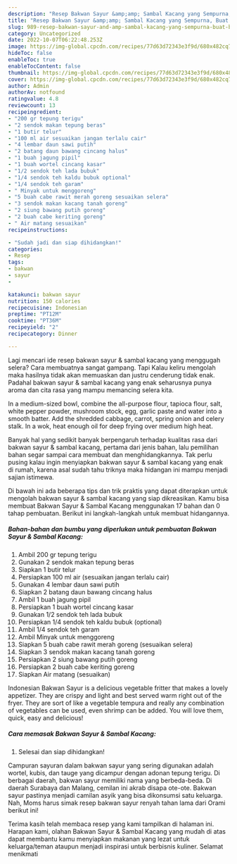 ```yaml
---
description: "Resep Bakwan Sayur &amp;amp; Sambal Kacang yang Sempurna, Buat Buka Puasa}"
title: "Resep Bakwan Sayur &amp;amp; Sambal Kacang yang Sempurna, Buat Buka Puasa}"
slug: 989-resep-bakwan-sayur-and-amp-sambal-kacang-yang-sempurna-buat-buka-puasa
category: Uncategorized
date: 2022-10-07T06:22:48.253Z
image: https://img-global.cpcdn.com/recipes/77d63d72343e3f9d/680x482cq70/bakwan-sayur-sambal-kacang-foto-resep-utama.jpg
hideToc: false
enableToc: true
enableTocContent: false
thumbnail: https://img-global.cpcdn.com/recipes/77d63d72343e3f9d/680x482cq70/bakwan-sayur-sambal-kacang-foto-resep-utama.jpg
cover: https://img-global.cpcdn.com/recipes/77d63d72343e3f9d/680x482cq70/bakwan-sayur-sambal-kacang-foto-resep-utama.jpg
author: Admin
authorAv: notfound
ratingvalue: 4.8
reviewcount: 13
recipeingredient:
- "200 gr tepung terigu"
- "2 sendok makan tepung beras"
- "1 butir telur"
- "100 ml air sesuaikan jangan terlalu cair"
- "4 lembar daun sawi putih"
- "2 batang daun bawang cincang halus"
- "1 buah jagung pipil"
- "1 buah wortel cincang kasar"
- "1/2 sendok teh lada bubuk"
- "1/4 sendok teh kaldu bubuk optional"
- "1/4 sendok teh garam"
- " Minyak untuk menggoreng"
- "5 buah cabe rawit merah goreng sesuaikan selera"
- "3 sendok makan kacang tanah goreng"
- "2 siung bawang putih goreng"
- "2 buah cabe keriting goreng"
- " Air matang sesuaikan"
recipeinstructions:

- "Sudah jadi dan siap dihidangkan!"
categories:
- Resep
tags:
- bakwan
- sayur
- 

katakunci: bakwan sayur  
nutrition: 150 calories
recipecuisine: Indonesian
preptime: "PT12M"
cooktime: "PT36M"
recipeyield: "2"
recipecategory: Dinner

---
```



Lagi mencari ide resep bakwan sayur &amp; sambal kacang yang menggugah selera? Cara membuatnya sangat gampang. Tapi Kalau keliru mengolah maka hasilnya tidak akan memuaskan dan justru cenderung tidak enak. Padahal bakwan sayur &amp; sambal kacang yang enak seharusnya punya aroma dan cita rasa yang mampu memancing selera kita.


In a medium-sized bowl, combine the all-purpose flour, tapioca flour, salt, white pepper powder, mushroom stock, egg, garlic paste and water into a smooth batter. Add the shredded cabbage, carrot, spring onion and celery stalk. In a wok, heat enough oil for deep frying over medium high heat.

Banyak hal yang sedikit banyak berpengaruh terhadap kualitas rasa dari bakwan sayur &amp; sambal kacang, pertama dari jenis bahan, lalu pemilihan bahan segar sampai cara membuat dan menghidangkannya. Tak perlu pusing kalau ingin menyiapkan bakwan sayur &amp; sambal kacang yang enak di rumah, karena asal sudah tahu triknya maka hidangan ini mampu menjadi sajian istimewa.


Di bawah ini ada beberapa tips dan trik praktis yang dapat diterapkan untuk mengolah bakwan sayur &amp; sambal kacang yang siap dikreasikan. Kamu bisa membuat Bakwan Sayur &amp; Sambal Kacang menggunakan 17 bahan dan 0 tahap pembuatan. Berikut ini langkah-langkah untuk membuat hidangannya.

<!--inarticleads1-->

##### Bahan-bahan dan bumbu yang diperlukan untuk pembuatan Bakwan Sayur &amp; Sambal Kacang:

1. Ambil 200 gr tepung terigu
1. Gunakan 2 sendok makan tepung beras
1. Siapkan 1 butir telur
1. Persiapkan 100 ml air (sesuaikan jangan terlalu cair)
1. Gunakan 4 lembar daun sawi putih
1. Siapkan 2 batang daun bawang cincang halus
1. Ambil 1 buah jagung pipil
1. Persiapkan 1 buah wortel cincang kasar
1. Gunakan 1/2 sendok teh lada bubuk
1. Persiapkan 1/4 sendok teh kaldu bubuk (optional)
1. Ambil 1/4 sendok teh garam
1. Ambil  Minyak untuk menggoreng
1. Siapkan 5 buah cabe rawit merah goreng (sesuaikan selera)
1. Siapkan 3 sendok makan kacang tanah goreng
1. Persiapkan 2 siung bawang putih goreng
1. Persiapkan 2 buah cabe keriting goreng
1. Siapkan  Air matang (sesuaikan)


Indonesian Bakwan Sayur is a delicious vegetable fritter that makes a lovely appetizer. They are crispy and light and best served warm right out of the fryer. They are sort of like a vegetable tempura and really any combination of vegetables can be used, even shrimp can be added. You will love them, quick, easy and delicious! 

<!--inarticleads2-->

##### Cara memasak Bakwan Sayur &amp; Sambal Kacang:


1. Selesai dan siap dihidangkan!

Campuran sayuran dalam bakwan sayur yang sering digunakan adalah wortel, kubis, dan tauge yang dicampur dengan adonan tepung terigu. Di berbagai daerah, bakwan sayur memiliki nama yang berbeda-beda. Di daerah Surabaya dan Malang, cemilan ini akrab disapa ote-ote. Bakwan sayur pastinya menjadi camilan asyik yang bisa dikonsumsi satu keluarga. Nah, Moms harus simak resep bakwan sayur renyah tahan lama dari Orami berikut ini! 

Terima kasih telah membaca resep yang kami tampilkan di halaman ini. Harapan kami, olahan Bakwan Sayur &amp; Sambal Kacang yang mudah di atas dapat membantu kamu menyiapkan makanan yang lezat untuk keluarga/teman ataupun menjadi inspirasi untuk berbisnis kuliner. Selamat menikmati

